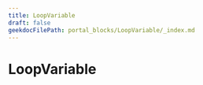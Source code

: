 ```yaml
---
title: LoopVariable
draft: false
geekdocFilePath: portal_blocks/LoopVariable/_index.md
---
```

# LoopVariable